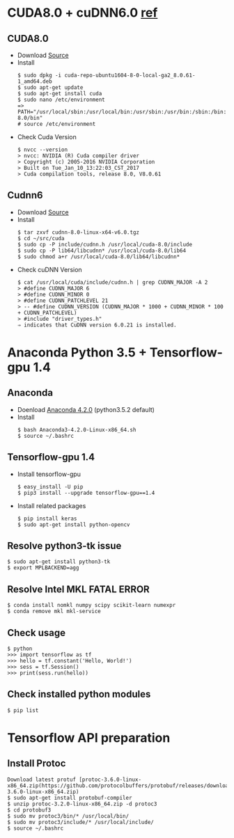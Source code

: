 # CUDA8.0 + cuDNN6.0 [ref](http://www.pradeepadiga.me/blog/2017/03/22/installing-cuda-toolkit-8-0-on-ubuntu-16-04/)
## CUDA8.0
  - Download [Source](https://developer.nvidia.com/cuda-toolkit-archive)
  - Install
    ```   
    $ sudo dpkg -i cuda-repo-ubuntu1604-8-0-local-ga2_8.0.61-1_amd64.deb
    $ sudo apt-get update
    $ sudo apt-get install cuda
    $ sudo nano /etc/environment
    => PATH="/usr/local/sbin:/usr/local/bin:/usr/sbin:/usr/bin:/sbin:/bin:/usr/games:/usr/local/cuda-8.0/bin"
    # source /etc/environment
    ```   
  - Check Cuda Version
    ```   
    $ nvcc --version
    > nvcc: NVIDIA (R) Cuda compiler driver
    > Copyright (c) 2005-2016 NVIDIA Corporation
    > Built on Tue_Jan_10_13:22:03_CST_2017
    > Cuda compilation tools, release 8.0, V8.0.61    
    ``` 

## Cudnn6 
  - Download [Source](https://developer.nvidia.com/rdp/cudnn-archive)
  - Install
    ```  
    $ tar zxvf cudnn-8.0-linux-x64-v6.0.tgz
    $ cd ~/src/cuda 
    $ sudo cp -P include/cudnn.h /usr/local/cuda-8.0/include
    $ sudo cp -P lib64/libcudnn* /usr/local/cuda-8.0/lib64
    $ sudo chmod a+r /usr/local/cuda-8.0/lib64/libcudnn*		
    ```      
  - Check cuDNN Version
    ```      
    $ cat /usr/local/cuda/include/cudnn.h | grep CUDNN_MAJOR -A 2
    > #define CUDNN_MAJOR 6 
    > #define CUDNN_MINOR 0 
    > #define CUDNN_PATCHLEVEL 21 
    > -- #define CUDNN_VERSION (CUDNN_MAJOR * 1000 + CUDNN_MINOR * 100 + CUDNN_PATCHLEVEL) 
    > #include "driver_types.h"
    ⇒ indicates that CuDNN version 6.0.21 is installed.
    ```      
# Anaconda Python 3.5 + Tensorflow-gpu 1.4
## Anaconda
  - Doenload [Anaconda 4.2.0](https://repo.continuum.io/archive/Anaconda3-4.2.0-Linux-x86_64.sh) (python3.5.2 default)
  - Install 
    ```
    $ bash Anaconda3-4.2.0-Linux-x86_64.sh
    $ source ~/.bashrc
    ```
## Tensorflow-gpu 1.4    
  - Install tensorflow-gpu
    ```  
    $ easy_install -U pip
    $ pip3 install --upgrade tensorflow-gpu==1.4
    ``` 
  - Install related packages
    ```
    $ pip install keras
    $ sudo apt-get install python-opencv
    ```

## Resolve python3-tk issue
    $ sudo apt-get install python3-tk
    $ export MPLBACKEND=agg
 
## Resolve Intel MKL FATAL ERROR
    $ conda install nomkl numpy scipy scikit-learn numexpr
    $ conda remove mkl mkl-service

##  Check usage
    $ python
    >>> import tensorflow as tf
    >>> hello = tf.constant('Hello, World!')
    >>> sess = tf.Session()
    >>> print(sess.run(hello))
   
## Check installed python modules
    $ pip list

# Tensorflow API preparation
## Install Protoc
    Download latest protuf [protoc-3.6.0-linux-x86_64.zip(https://github.com/protocolbuffers/protobuf/releases/download/v3.6.0/protoc-3.6.0-linux-x86_64.zip)
    $ sudo apt-get install protobuf-compiler 
    $ unzip protoc-3.2.0-linux-x86_64.zip -d protoc3
    $ cd protobuf3
    $ sudo mv protoc3/bin/* /usr/local/bin/
    $ sudo mv protoc3/include/* /usr/local/include/
    $ source ~/.bashrc

